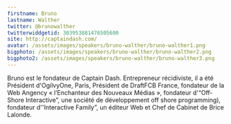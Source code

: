 ```yaml
---
firstname: Bruno
lastname: Walther
twitter: @brunowalther
twitterwiddgetid: 303953881476505600
site: http://captaindash.com/
avatar: /assets/images/speakers/bruno-walther/bruno-walther1.png
bigphoto: /assets/images/speakers/bruno-walther/bruno-walther2.png
bigphoto2: /assets/images/speakers/bruno-walther/bruno-walther3.png
---
```


Bruno est le fondateur de Captain Dash. Entrepreneur récidiviste, il a été Président d'OgilvyOne, Paris, Président de DraftFCB France, fondateur de la Web Angency « l’Enchanteur des Nouveaux Médias », fondateur d'“Off-Shore Interactive”, une société de développement off shore programming), fondateur d''Interactive Family”, un éditeur Web et Chef de Cabinet de Brice Lalonde. 


